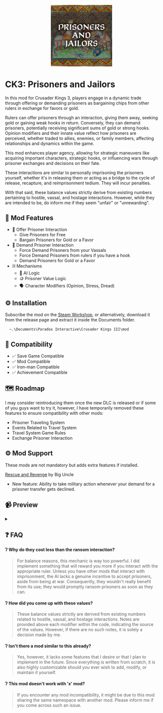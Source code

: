 <div align="center">
  <img src="https://github.com/gerousia/BargainPrisoner/blob/main/thumbnail.png" alt="banner" width="40%" height="40%">
</div>

# CK3: Prisoners and Jailors

In this mod for Crusader Kings 3, players engage in a dynamic trade through offering or demanding prisoners as bargaining chips from other rulers in exchange for favors or gold.

Rulers can offer prisoners through an interaction, giving them away, seeking gold or gaining weak hooks in return. Conversely, they can demand prisoners, potentially receiving significant sums of gold or strong hooks. Opinion modifiers and their innate value reflect how prisoners are perceived, whether traded to allies, enemies, or family members, affecting relationships and dynamics within the game.

This mod enhances player agency, allowing for strategic maneuvers like acquiring important characters, strategic hooks, or influencing wars through prisoner exchanges and decisions on their fate.

These interactions are similar to personally imprisoning the prisoners yourself, whether it's in releasing them or acting as a bridge to the cycle of release, recapture, and reimprisonment tedium. They will incur penalties. 

With that said, these balance values strictly derive from existing numbers pertaining to hostile, vassal, and hostage interactions. However, while they are intended to be, do inform me if they seem "unfair" or "unrewarding".


## 🔧 Mod Features

- 🤴 Offer Prisoner Interaction
  - Give Prisoners for Free 
  - Bargain Prisoners for Gold or a Favor
- 👸 Demand Prisoner Interaction
  - Force Demand Prisoners from your Vassals
  - Force Demand Prisoners from rulers if you have a hook
  - Demand Prisoners for Gold or a Favor
- ⛓️ Mechanisms
  - 🤖 AI Logic
  - 🪙 Prisoner Value Logic
  - 🗣️ Character Modifiers (Opinion, Stress, Dread)


## ⚙️ Installation

Subscribe the mod on the [Steam Workshop](https://steamcommunity.com/sharedfiles/filedetails/?id=3161565481), or alternatively, download it from the release page and extract it inside the Documents folder.

```
  ~.\Documents\Paradox Interactive\Crusader Kings III\mod
```


## 🔗 Compatibility
- ✅ Save Game Compatible
- ✅ Mod Compatible
- ✅ Iron-man Compatible
- ✅ Achievement Compatible


## 🗺️ Roadmap
I may consider reintroducing them once the new DLC is released or if some of you guys want to try it, however, I have temporarily removed these features to ensure compatibility with other mods:
- Prisoner Traveling System
- Events Related to Travel System
- Travel System Game Rules
- Exchange Prisoner Interaction


## ⚙️ Mod Support
These mods are not mandatory but adds extra features if installed.

[Rescue and Revenge](https://steamcommunity.com/sharedfiles/filedetails/?id=3089046758&searchtext=rescue+and+revenge) by Big Uncle
- New feature: Ability to take military action whenever your demand for a prisoner transfer gets declined.


## 📹 Preview

<details>
  <summary></summary>
  <div align="center">
    <img src="https://github.com/gerousia/BargainPrisoner/blob/main/sample/images/ck3_4.gif" alt="preview" width="80%" height="80%">
    <img src="https://github.com/gerousia/BargainPrisoner/blob/main/sample/images/ck3_1.png" alt="preview" width="80%" height="80%">
    <img src="https://github.com/gerousia/BargainPrisoner/blob/main/sample/images/ck3_2.png" alt="preview" width="80%" height="80%">
  </div>
</details>


## ❓ FAQ

#### ❔ Why do they cost less than the ransom interaction?

> For balance reasons, this mechanic is way too powerful. I did implement something that will reward you more if you interact with the appropriate ruler.
> Unless you have other mods that interact with imprisonment, the AI lacks a genuine incentive to accept prisoners, aside from being at war. Consequently, they wouldn't really benefit from its use; they would promptly ransom prisoners as soon as they can.

#### ❔ How did you come up with these values?

> These balance values strictly are derived from existing numbers related to hostile, vassal, and hostage interactions.
> Notes are provided above each modifier within the code, indicating the source of the values. However, if there are no such notes, it is solely a decision made by me.

#### ❔ Isn't there a mod similar to this already?

> Yes, however, it lacks some features that I desire or that I plan to implement in the future. Since everything is written from scratch, it is also highly customizable should you ever wish to add, modify, or maintain it yourself.

#### ❔ This mod doesn't work with 'x' mod?

> If you encounter any mod incompatibility, it might be due to this mod sharing the same namespace with another mod. Please inform me if you come across such an issue.


